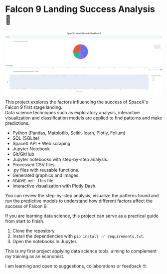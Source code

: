 # Falcon 9 Landing Success Analysis 🚀

<p align="center">
  <img src="IMAGEREADME.png" alt="Vista del dashboard" width="600"/>
</p>

This project explores the factors influencing the success of SpaceX's Falcon 9 first stage landing.  
Data science techniques such as exploratory analysis, interactive visualization and classification models are applied to find patterns and make predictions.
- Python (Pandas, Matplotlib, Scikit-learn, Plotly, Folium)
- SQL (SQLite)
- SpaceX API + Web scraping
- Jupyter Notebook
- Git/GitHub
- Jupyter notebooks with step-by-step analysis.
- Processed CSV files.
- .py files with reusable functions.
-  Generated graphics and images.
- `README.md` - This file.
- Interactive visualization with Plotly Dash.

You can review the step-by-step analysis, visualize the patterns found and run the predictive models to understand how different factors affect the success of Falcon 9.

If you are learning data science, this project can serve as a practical guide from start to finish.
1. Clone the repository.
2. Install the dependencies with `pip install -r requirements.txt`.
3. Open the notebooks in Jupyter.

This is my first project applying data science tools, aiming to complement my training as an economist.  

I am learning and open to suggestions, collaborations or feedback 🤓.
